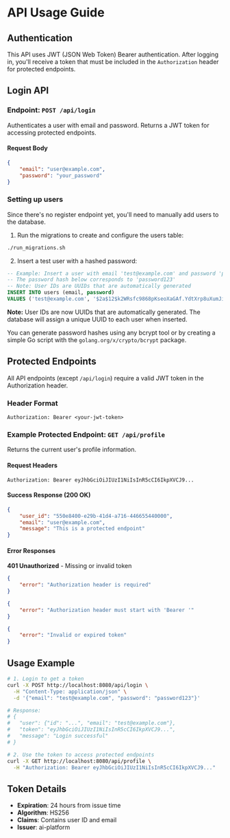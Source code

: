 # API Usage Guide

## Authentication

This API uses JWT (JSON Web Token) Bearer authentication. After logging in, you'll receive a token that must be included in the `Authorization` header for protected endpoints.

## Login API

### Endpoint: `POST /api/login`

Authenticates a user with email and password. Returns a JWT token for accessing protected endpoints.

#### Request Body

```json
{
    "email": "user@example.com",
    "password": "your_password"
}
```

### Setting up users

Since there's no register endpoint yet, you'll need to manually add users to the database.

1. Run the migrations to create and configure the users table:

```bash
./run_migrations.sh
```

2. Insert a test user with a hashed password:

```sql
-- Example: Insert a user with email 'test@example.com' and password 'password123'
-- The password hash below corresponds to 'password123'
-- Note: User IDs are UUIDs that are automatically generated
INSERT INTO users (email, password)
VALUES ('test@example.com', '$2a$12$k2WRsfc9868pKseoXaGAf.YdtXrp8uXumJiWoTxq1UxBWQ5m0df96');
```

**Note:** User IDs are now UUIDs that are automatically generated. The database will assign a unique UUID to each user when inserted.

You can generate password hashes using any bcrypt tool or by creating a simple Go script with the `golang.org/x/crypto/bcrypt` package.

## Protected Endpoints

All API endpoints (except `/api/login`) require a valid JWT token in the Authorization header.

### Header Format

```
Authorization: Bearer <your-jwt-token>
```

### Example Protected Endpoint: `GET /api/profile`

Returns the current user's profile information.

#### Request Headers

```
Authorization: Bearer eyJhbGciOiJIUzI1NiIsInR5cCI6IkpXVCJ9...
```

#### Success Response (200 OK)

```json
{
    "user_id": "550e8400-e29b-41d4-a716-446655440000",
    "email": "user@example.com",
    "message": "This is a protected endpoint"
}
```

#### Error Responses

**401 Unauthorized** - Missing or invalid token

```json
{
    "error": "Authorization header is required"
}
```

```json
{
    "error": "Authorization header must start with 'Bearer '"
}
```

```json
{
    "error": "Invalid or expired token"
}
```

## Usage Example

```bash
# 1. Login to get a token
curl -X POST http://localhost:8080/api/login \
  -H "Content-Type: application/json" \
  -d '{"email": "test@example.com", "password": "password123"}'

# Response:
# {
#   "user": {"id": "...", "email": "test@example.com"},
#   "token": "eyJhbGciOiJIUzI1NiIsInR5cCI6IkpXVCJ9...",
#   "message": "Login successful"
# }

# 2. Use the token to access protected endpoints
curl -X GET http://localhost:8080/api/profile \
  -H "Authorization: Bearer eyJhbGciOiJIUzI1NiIsInR5cCI6IkpXVCJ9..."
```

## Token Details

- **Expiration**: 24 hours from issue time
- **Algorithm**: HS256
- **Claims**: Contains user ID and email
- **Issuer**: ai-platform
